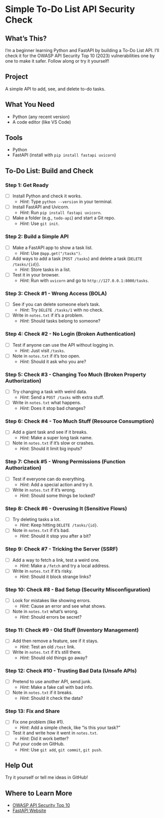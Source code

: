 # Simple To-Do List API Security Check

## What’s This?
I’m a beginner learning Python and FastAPI by building a To-Do List API. I’ll check it for the OWASP API Security Top 10 (2023) vulnerabilities one by one to make it safer. Follow along or try it yourself!

## Project
A simple API to add, see, and delete to-do tasks.

## What You Need
- Python (any recent version)
- A code editor (like VS Code)

## Tools
- Python
- FastAPI (install with `pip install fastapi uvicorn`)

## To-Do List: Build and Check

### Step 1: Get Ready
- [ ] Install Python and check it works.
  - *Hint*: Type `python --version` in your terminal.
- [ ] Install FastAPI and Uvicorn.
  - *Hint*: Run `pip install fastapi uvicorn`.
- [ ] Make a folder (e.g., `todo-api`) and start a Git repo.
  - *Hint*: Use `git init`.

### Step 2: Build a Simple API
- [ ] Make a FastAPI app to show a task list.
  - *Hint*: Use `@app.get("/tasks")`.
- [ ] Add ways to add a task (`POST /tasks`) and delete a task (`DELETE /tasks/{id}`).
  - *Hint*: Store tasks in a list.
- [ ] Test it in your browser.
  - *Hint*: Run with `uvicorn` and go to `http://127.0.0.1:8000/tasks`.

### Step 3: Check #1 - Wrong Access (BOLA)
- [ ] See if you can delete someone else’s task.
  - *Hint*: Try `DELETE /tasks/1` with no check.
- [ ] Write in `notes.txt` if it’s a problem.
  - *Hint*: Should tasks belong to someone?

### Step 4: Check #2 - No Login (Broken Authentication)
- [ ] Test if anyone can use the API without logging in.
  - *Hint*: Just visit `/tasks`.
- [ ] Note in `notes.txt` if it’s too open.
  - *Hint*: Should it ask who you are?

### Step 5: Check #3 - Changing Too Much (Broken Property Authorization)
- [ ] Try changing a task with weird data.
  - *Hint*: Send a `POST /tasks` with extra stuff.
- [ ] Write in `notes.txt` what happens.
  - *Hint*: Does it stop bad changes?

### Step 6: Check #4 - Too Much Stuff (Resource Consumption)
- [ ] Add a giant task and see if it breaks.
  - *Hint*: Make a super long task name.
- [ ] Note in `notes.txt` if it’s slow or crashes.
  - *Hint*: Should it limit big inputs?

### Step 7: Check #5 - Wrong Permissions (Function Authorization)
- [ ] Test if everyone can do everything.
  - *Hint*: Add a special action and try it.
- [ ] Write in `notes.txt` if it’s wrong.
  - *Hint*: Should some things be locked?

### Step 8: Check #6 - Overusing It (Sensitive Flows)
- [ ] Try deleting tasks a lot.
  - *Hint*: Keep hitting `DELETE /tasks/{id}`.
- [ ] Note in `notes.txt` if it’s bad.
  - *Hint*: Should it stop you after a bit?

### Step 9: Check #7 - Tricking the Server (SSRF)
- [ ] Add a way to fetch a link, test a weird one.
  - *Hint*: Make a `/fetch` and try a local address.
- [ ] Write in `notes.txt` if it’s risky.
  - *Hint*: Should it block strange links?

### Step 10: Check #8 - Bad Setup (Security Misconfiguration)
- [ ] Look for mistakes like showing errors.
  - *Hint*: Cause an error and see what shows.
- [ ] Note in `notes.txt` what’s wrong.
  - *Hint*: Should errors be secret?

### Step 11: Check #9 - Old Stuff (Inventory Management)
- [ ] Add then remove a feature, see if it stays.
  - *Hint*: Test an old `/test` link.
- [ ] Write in `notes.txt` if it’s still there.
  - *Hint*: Should old things go away?

### Step 12: Check #10 - Trusting Bad Data (Unsafe APIs)
- [ ] Pretend to use another API, send junk.
  - *Hint*: Make a fake call with bad info.
- [ ] Note in `notes.txt` if it breaks.
  - *Hint*: Should it check the data?

### Step 13: Fix and Share
- [ ] Fix one problem (like #1).
  - *Hint*: Add a simple check, like “is this your task?”
- [ ] Test it and write how it went in `notes.txt`.
  - *Hint*: Did it work better?
- [ ] Put your code on GitHub.
  - *Hint*: Use `git add`, `git commit`, `git push`.

## Help Out
Try it yourself or tell me ideas in GitHub!

## Where to Learn More
- [OWASP API Security Top 10](https://owasp.org/www-project-api-security/)
- [FastAPI Website](https://fastapi.tiangolo.com/)
